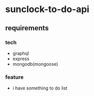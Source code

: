 # sunclock-to-do-api
## requirements
### tech
- graphql
- express
- mongodb(mongoose)
### feature
- i have something to do list